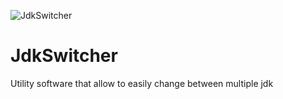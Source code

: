 ![JdkSwitcher](https://github.com/bfresnel/JdkSwitcher/workflows/JdkSwitcher/badge.svg)

# JdkSwitcher
 Utility software that allow to easily change between multiple jdk
